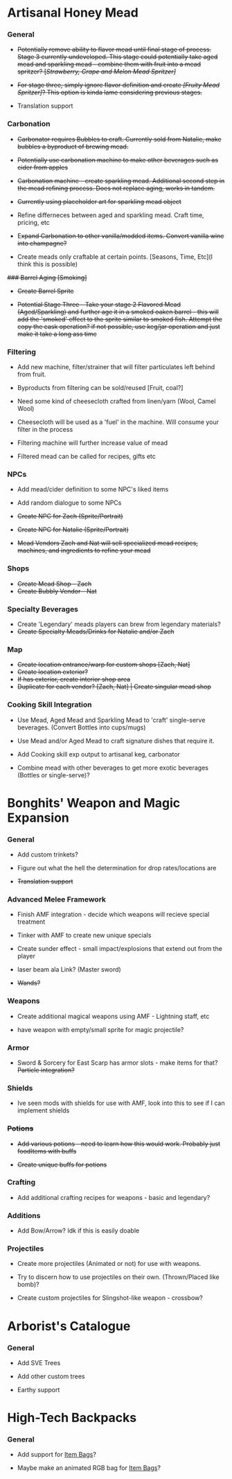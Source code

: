 # Artisanal Honey Mead
### General
* ~~Potentially remove ability to flavor mead until final stage of process. Stage 3 currently undeveloped. This stage could potentially take aged mead and sparkling mead - combine them with fruit into a mead spritzer? [*Strawberry, Grape and Melon Mead Spritzer]*~~

* ~~For stage three, simply ignore flavor definition and create *[Fruity Mead Spritzer]*? This option is kinda lame considering previous stages.~~

* Translation support 


### Carbonation
* ~~Carbonator requires Bubbles to craft. Currently sold from Natalie, make bubbles a byproduct of brewing mead.~~

* ~~Potentially use carbonation machine to make other beverages such as cider from apples~~

* ~~Carbonation machine - create sparkling mead. Additional second step in the mead refining process. Does not replace aging, works in tandem.~~

* ~~Currently using placeholder art for sparkling mead object~~

* Refine differneces between aged and sparkling mead. Craft time, pricing, etc

* E~~xpand Carbonation to other vanilla/modded items. Convert vanilla wine into champagne?~~

* Create meads only craftable at certain points. [Seasons, Time, Etc](I think this is possible)

~~### Barrel Aging [Smoking]~~
* ~~Create Barrel Sprite~~

* ~~Potential Stage Three - Take your stage 2 Flavored Mead (Aged/Sparkling) and further age it in a smoked oaken barrel - this will add the 'smoked' effect to the sprite similar to smoked fish. Attempt the copy the cask operation? if not possible, use keg/jar operation and just make it take a long ass time~~

### Filtering
* Add new machine, filter/strainer that will filter particulates left behind from fruit.

* Byproducts from filtering can be sold/reused [Fruit, coal?]

* Need some kind of cheesecloth crafted from linen/yarn (Wool, Camel Wool)

* Cheesecloth will be used as a 'fuel' in the machine. Will consume your filter in the process

* Filtering machine will further increase value of mead

* Filtered mead can be called for recipes, gifts etc

### NPCs
* Add mead/cider definition to some NPC's liked items

* Add random dialogue to some NPCs

* ~~Create NPC for Zach (Sprite/Portrait)~~

* ~~Create NPC for Natalie (Sprite/Portrait)~~

* ~~Mead Vendors Zach and Nat will sell specialized mead recipes, machines, and ingredients to refine your mead~~


### Shops
* ~~Create Mead Shop - Zach~~
* ~~Create Bubbly Vendor - Nat~~


### Specialty Beverages
* Create 'Legendary' meads players can brew from legendary materials?
* ~~Create Specialty Meads/Drinks for Natalie and/or Zach~~


### Map
* ~~Create location entrance/warp for custom shops [Zach, Nat]~~
* ~~Create location exterior?~~
* ~~If has exterior, create interior shop area~~
* ~~Duplicate for each vendor? [Zach, Nat] | Create singular mead shop~~


### Cooking Skill Integration
* Use Mead, Aged Mead and Sparkling Mead to 'craft' single-serve beverages. (Convert Bottles into cups/mugs)

* Use Mead and/or Aged Mead to craft signature dishes that require it.

* Add Cooking skill exp output to artisanal keg, carbonator

* Combine mead with other beverages to get more exotic beverages (Bottles or single-serve)?


# Bonghits' Weapon and Magic Expansion
### General

* Add custom trinkets?

* Figure out what the hell the determination for drop rates/locations are

* ~~Translation support~~

### Advanced Melee Framework
* Finish AMF integration - decide which weapons will recieve special treatment

* Tinker with AMF to create new unique specials

* Create sunder effect - small impact/explosions that extend out from the player

* laser beam ala Link? (Master sword)

* ~~Wands?~~

### Weapons
* Create additional magical weapons using AMF - Lightning staff, etc

* have weapon with empty/small sprite for magic projectile?

### Armor
* Sword & Sorcery for East Scarp has armor slots - make items for that? ~~Particle integration?~~

### Shields
* Ive seen mods with shields for use with AMF, look into this to see if I can implement shields

### ~~Potions~~
* ~~Add various potions - need to learn how this would work. Probably just foodItems with buffs~~

* ~~Create unique buffs for potions~~

### Crafting
* Add additional crafting recipes for weapons - basic and legendary?

### Additions
* Add Bow/Arrow? Idk if this is easily doable

### Projectiles
* Create more projectiles (Animated or not) for use with weapons.

*  Try to discern how to use projectiles on their own. (Thrown/Placed like bomb)?

* Create custom projectiles for Slingshot-like weapon - crossbow?

# Arborist's Catalogue
### General
* Add SVE Trees

* Add other custom trees

* Earthy support

# High-Tech Backpacks
### General

* Add support for [Item Bags](https://www.nexusmods.com/stardewvalley/mods/5382)?

* Maybe make an animated RGB bag for [Item Bags](https://www.nexusmods.com/stardewvalley/mods/5382)?